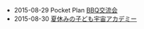 * 2015-08-29 Pocket Plan [BBQ交流会](https://www.facebook.com/events/1664826747082527/)
* 2015-08-30 [夏休みの子ども宇宙アカデミー](http://kodomo-career.com/info/event/685.html)
